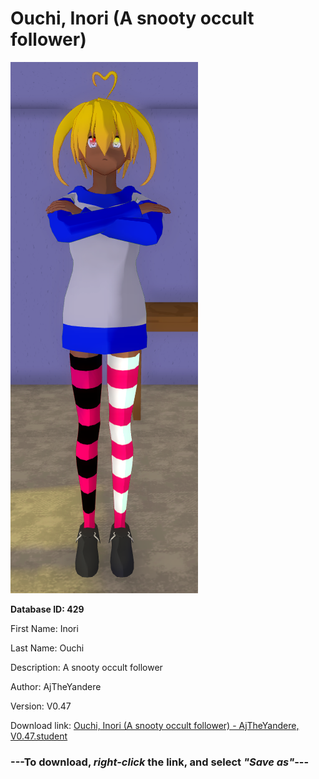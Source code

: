 # Ouchi, Inori (A snooty occult follower)

<img src="https://raw.githubusercontent.com/Arbiter1223/Daigaku-Gurashi-Custom-Students/master/Students/Files/Ouchi%2C%20Inori%20(A%20snooty%20occult%20follower).png" title="Ouchi, Inori (A snooty occult follower) - AjTheYandere, V0.47">

**Database ID: 429**

First Name: Inori

Last Name: Ouchi

Description: A snooty occult follower

Author: AjTheYandere

Version: V0.47

Download link: <a href="https://raw.githubusercontent.com/Arbiter1223/Daigaku-Gurashi-Custom-Students/master/Students/Files/Ouchi%2C%20Inori%20(A%20snooty%20occult%20follower)%20-%20AjTheYandere%2C%20V0.47.student">Ouchi, Inori (A snooty occult follower) - AjTheYandere, V0.47.student</a>

### ---**To download, _right-click_ the link, and select _"Save as"_**---
